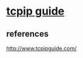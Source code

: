 # **[tcpip guide](http://www.tcpipguide.com/free/index.htm)**

## references

<http://www.tcpipguide.com/>
